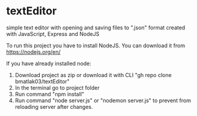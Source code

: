 # textEditor
simple text editor with opening and saving files to ".json" format created with JavaScript, Express and NodeJS


To run this project you have to install NodeJS. You can download it from https://nodejs.org/en/

If you have already installed node:
  1. Download project as zip or download it with CLI "gh repo clone bmatlak03/textEditor"
  2. In the terminal go to project folder
  3. Run command "npm install"
  4. Run command "node server.js" or "nodemon server.js" to prevent from reloading server after changes.
  

